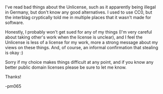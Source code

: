 I've read bad things about the Unlicense, such as it apparently being illegal in Germany, but don't know any good alternatives. I used to use CC0, but the interblag cryptically told me in multiple places that it wasn't made for software.

Honestly, I probably won't get sued for any of my things (I'm very careful about taking other's work when the license is unclear), and I feel the Unlicense is less of a license for my work, more a strong message about my views on these things. And, of course, an informal confirmation that stealing is okay :)

Sorry if my choice makes things difficult at any point, and if you know any better public domain licenses please be sure to let me know.

Thanks!

-pm065
